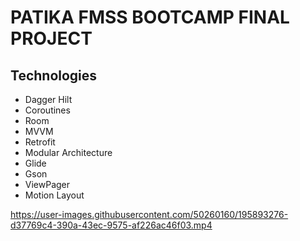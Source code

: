 # PATIKA FMSS BOOTCAMP FINAL PROJECT

## Technologies
<ul dir="auto">
<li>Dagger Hilt</li>
<li>Coroutines</li>
<li>Room</li>
<li>MVVM</li>
<li>Retrofit</li>
<li>Modular Architecture</li>
<li>Glide</li>
<li>Gson</li>
<li>ViewPager</li>
<li>Motion Layout</li>
</ul>



https://user-images.githubusercontent.com/50260160/195893276-d37769c4-390a-43ec-9575-af226ac46f03.mp4


